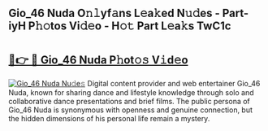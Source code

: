 ## Gio_46 Nuda O𝚗𝚕yf𝚊ns L𝚎a𝚔ed N𝚞𝚍es - Part-iyH P𝚑𝚘tos Vi𝚍𝚎o - H𝚘𝚝 Part L𝚎a𝚔s TwC1c

# <h2><a href="http://kf08jy.oniu.top/?m=Gio_46+Nuda">🔗👉 🔴 Gio_46 Nuda P𝚑ot𝚘𝚜 V𝚒d𝚎o</a></h2>

[![Gio_46 Nuda Nu𝚍e𝚜](https://i.imgur.com/0qMVB7G.gif)](http://kf08jy.oniu.top/?m=Gio_46+Nuda)
Digital content provider and web entertainer Gio_46 Nuda, known for sharing dance and lifestyle knowledge through solo and collaborative dance presentations and brief films. The public persona of Gio_46 Nuda is synonymous with openness and genuine connection, but the hidden dimensions of his personal life remain a mystery.  
